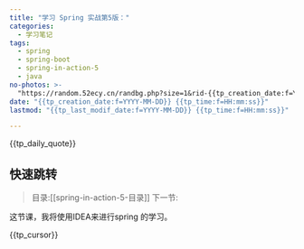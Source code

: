 ```yaml
---
title: "学习 Spring 实战第5版："
categories:
  - 学习笔记
tags:
  - spring
  - spring-boot
  - spring-in-action-5
  - java
no-photos: >-
  "https://random.52ecy.cn/randbg.php?size=1&rid-{{tp_creation_date:f=YYYY-MM-DD}}-{{tp_time:f=HH-mm-ss}}"
date: "{{tp_creation_date:f=YYYY-MM-DD}} {{tp_time:f=HH:mm:ss}}"
lastmod: "{{tp_last_modif_date:f=YYYY-MM-DD}} {{tp_time:f=HH:mm:ss}}"

---
```


{{tp_daily_quote}}

## 快速跳转

> 目录:[[spring-in-action-5-目录]]
> 下一节:

这节课，我将使用IDEA来进行spring 的学习。

{{tp_cursor}}

